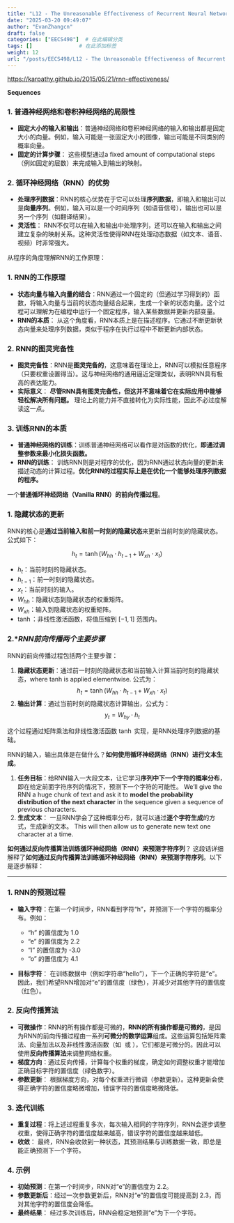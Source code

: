 ```yaml
---
title: "L12 - The Unreasonable Effectiveness of Recurrent Neural Networks"
date: "2025-03-20 09:49:07"
author: "EvanZhangcn"
draft: false
categories: ["EECS498"]  # 在此编辑分类
tags: []               # 在此添加标签
weight: 12
url: "/posts/EECS498/L12 - The Unreasonable Effectiveness of Recurrent Neural Networks"  # 自动生成的URL
---
```

https://karpathy.github.io/2015/05/21/rnn-effectiveness/

**Sequences**

### **1. 普通神经网络和卷积神经网络的局限性**

- **固定大小的输入和输出**：普通神经网络和卷积神经网络的输入和输出都是固定大小的向量。例如，输入可能是一张固定大小的图像，输出可能是不同类别的概率向量。
- **固定的计算步骤**：
  这些模型通过a fixed amount of computational steps（例如固定的层数）来完成输入到输出的映射。

### **2. 循环神经网络（RNN）的优势**

- **处理序列数据**：RNN的核心优势在于它可以处理**序列数据**，即输入和输出可以是**向量序列**。例如，输入可以是一个时间序列（如语音信号），输出也可以是另一个序列（如翻译结果）。
- **灵活性**：
  RNN不仅可以在输入和输出中处理序列，还可以在输入和输出之间建立复杂的映射关系。这种灵活性使得RNN在处理动态数据（如文本、语音、视频）时非常强大。

从程序的角度理解RNN的工作原理：

### **1. RNN的工作原理**

- **状态向量与输入向量的结合**：RNN通过一个固定的（但通过学习得到的）函数，将输入向量与当前的状态向量结合起来，生成一个新的状态向量。这个过程可以理解为在编程中运行一个固定程序，输入某些数据并更新内部变量。
- **RNN的本质**：
  从这个角度看，RNN本质上是在描述程序。它通过不断更新状态向量来处理序列数据，类似于程序在执行过程中不断更新内部状态。

### **2. RNN的图灵完备性**

- **图灵完备性**：RNN是**图灵完备的**，这意味着在理论上，RNN可以模拟任意程序（只要权重设置得当）。这与神经网络的通用逼近定理类似，表明RNN具有极高的表达能力。
- **实际意义**：
  **尽管RNN具有图灵完备性，但这并不意味着它在实际应用中能够轻松解决所有问题。** 理论上的能力并不直接转化为实际性能，因此不必过度解读这一点。

### **3. 训练RNN的本质**

- **普通神经网络的训练**：训练普通神经网络可以看作是对函数的优化，**即通过调整参数来最小化损失函数。**
- **RNN的训练**：
  训练RNN则是对程序的优化，因为RNN通过状态向量的更新来描述动态的计算过程。**优化RNN的过程实际上是在优化一个能够处理序列数据的程序。**

一个**普通循环神经网络（Vanilla RNN）的前向传播过程**。

### **1. 隐藏状态的更新**

RNN的核心是**通过当前输入和前一时刻的隐藏状态**来更新当前时刻的隐藏状态。公式如下：

$$
h_t = \tanh(W_{hh} \cdot h_{t-1} + W_{xh} \cdot x_t)
$$

- $h_t$：当前时刻的隐藏状态。
- $h_{t-1}$：前一时刻的隐藏状态。
- $x_t$：当前时刻的输入。
- $W_{hh}$：隐藏状态到隐藏状态的权重矩阵。
- $W_{xh}$：输入到隐藏状态的权重矩阵。
- $\tanh$：非线性激活函数，将值压缩到 $[-1, 1]$ 范围内。

### 2.**RNN前向传播两个主要步骤*

RNN的前向传播过程包括两个主要步骤：

1. **隐藏状态更新**：通过前一时刻的隐藏状态和当前输入计算当前时刻的隐藏状态，where tanh is applied elementwise. 公式为：
   $$
   h_t = \tanh(W_{hh} \cdot h_{t-1} + W_{xh} \cdot x_t)
   $$
2. **输出计算**：通过当前时刻的隐藏状态计算输出，公式为：
   $$
   y_t = W_{hy} \cdot h_t
   $$

这个过程通过矩阵乘法和非线性激活函数 $\tanh$ 实现，是RNN处理序列数据的基础。

RNN的输入，输出具体是在做什么？**如何使用循环神经网络（RNN）进行文本生成**。

1. **任务目标**：给RNN输入一大段文本，让它学习**序列中下一个字符的概率分布**，即在给定前面字符序列的情况下，预测下一个字符的可能性。
   We’ll give the RNN a huge chunk of text and ask it to **model the probability distribution of the next character** in the sequence given a sequence of previous characters.
2. **生成文本**：
   一旦RNN学会了这种概率分布，就可以通过**逐个字符生成**的方式，生成新的文本。
   This will then allow us to generate new text one character at a time.

**如何通过反向传播算法训练循环神经网络（RNN）来预测字符序列**？
这段话详细解释了**如何通过反向传播算法训练循环神经网络（RNN）来预测字符序列**。以下是逐步解释：

---

### **1. RNN的预测过程**

- **输入字符**：在第一个时间步，RNN看到字符“h”，并预测下一个字符的概率分布。例如：

  - “h” 的置信度为 1.0
  - “e” 的置信度为 2.2
  - “l” 的置信度为 -3.0
  - “o” 的置信度为 4.1
- **目标字符**：
  在训练数据中（例如字符串“hello”），下一个正确的字符是“e”。因此，我们希望RNN增加对“e”的置信度（绿色），并减少对其他字符的置信度（红色）。

### **2. 反向传播算法**

- **可微操作**：RNN的所有操作都是可微的，**RNN的所有操作都是可微的**，是因为RNN的前向传播过程由一系列**可微分的数学运算**组成。这些运算包括矩阵乘法、向量加法以及非线性激活函数（如  或 ），它们都是可微分的。因此可以使用**反向传播算法**来调整网络权重。
- **梯度方向**：通过反向传播，计算每个权重的梯度，确定如何调整权重才能增加正确目标字符的置信度（绿色数字）。
- **参数更新**：
  根据梯度方向，对每个权重进行微调（参数更新）。这种更新会使得正确字符的置信度略微增加，错误字符的置信度略微降低。

### **3. 迭代训练**

- **重复过程**：将上述过程重复多次，每次输入相同的字符序列，RNN会逐步调整权重，使得正确字符的置信度越来越高，错误字符的置信度越来越低。
- **收敛**：
  最终，RNN会收敛到一种状态，其预测结果与训练数据一致，即总是能正确预测下一个字符。

### **4. 示例**

- **初始预测**：在第一个时间步，RNN对“e”的置信度为 2.2。
- **参数更新后**：经过一次参数更新后，RNN对“e”的置信度可能提高到 2.3，而对其他字符的置信度会降低。
- **最终结果**：
  经过多次训练后，RNN会稳定地预测“e”为下一个字符。

